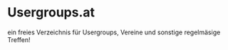 # Usergroups.at

ein freies Verzeichnis für Usergroups, Vereine und sonstige regelmäsige Treffen!


